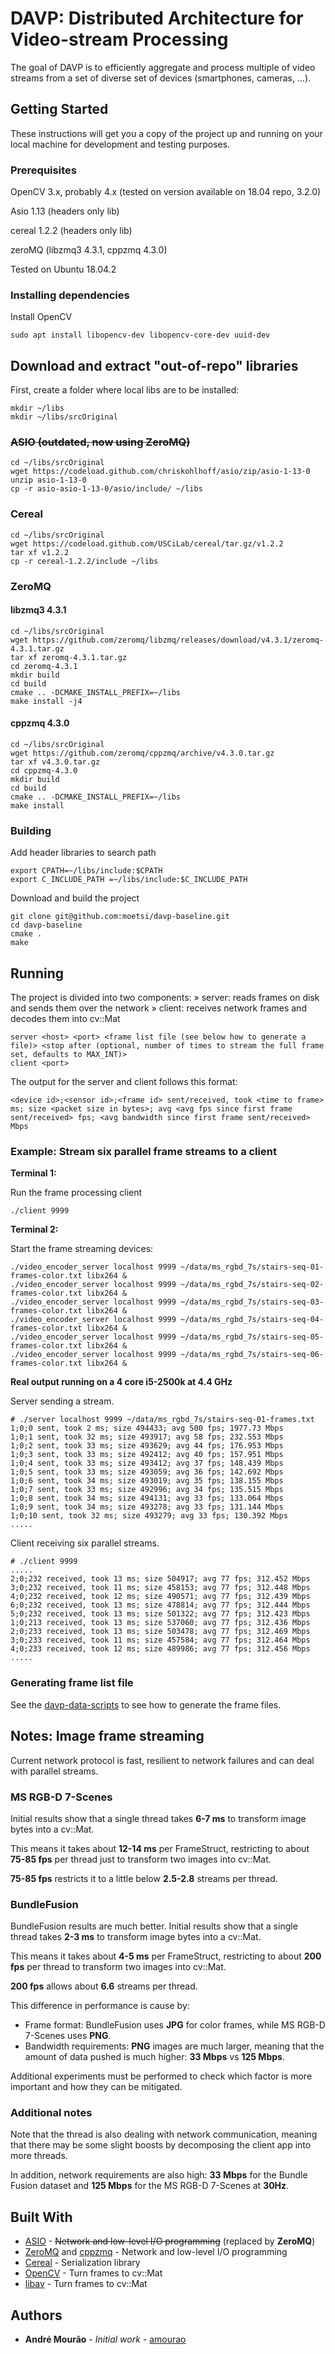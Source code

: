 # DAVP: Distributed Architecture for Video-stream Processing

The goal of DAVP is to efficiently aggregate and process multiple of video streams from a set of diverse set of devices (smartphones, cameras, ...).

## Getting Started

These instructions will get you a copy of the project up and running on your local machine for development and testing purposes.

### Prerequisites

OpenCV 3.x, probably 4.x (tested on version available on 18.04 repo, 3.2.0)

Asio 1.13 (headers only lib)

cereal 1.2.2 (headers only lib)

zeroMQ (libzmq3 4.3.1, cppzmq 4.3.0)

Tested on Ubuntu 18.04.2

### Installing dependencies

Install OpenCV

```
sudo apt install libopencv-dev libopencv-core-dev uuid-dev
```

## Download and extract "out-of-repo" libraries


First, create a folder where local libs are to be installed:

```
mkdir ~/libs
mkdir ~/libs/srcOriginal
```

### ~~ASIO (outdated, now using ZeroMQ)~~

```
cd ~/libs/srcOriginal
wget https://codeload.github.com/chriskohlhoff/asio/zip/asio-1-13-0
unzip asio-1-13-0
cp -r asio-asio-1-13-0/asio/include/ ~/libs
```

### Cereal

```
cd ~/libs/srcOriginal
wget https://codeload.github.com/USCiLab/cereal/tar.gz/v1.2.2
tar xf v1.2.2
cp -r cereal-1.2.2/include ~/libs
```

### ZeroMQ


#### libzmq3 4.3.1

```
cd ~/libs/srcOriginal
wget https://github.com/zeromq/libzmq/releases/download/v4.3.1/zeromq-4.3.1.tar.gz
tar xf zeromq-4.3.1.tar.gz
cd zeromq-4.3.1
mkdir build
cd build
cmake .. -DCMAKE_INSTALL_PREFIX=~/libs
make install -j4
```

#### cppzmq 4.3.0

```
cd ~/libs/srcOriginal
wget https://github.com/zeromq/cppzmq/archive/v4.3.0.tar.gz
tar xf v4.3.0.tar.gz
cd cppzmq-4.3.0
mkdir build
cd build
cmake .. -DCMAKE_INSTALL_PREFIX=~/libs
make install
```

### Building


Add header libraries to search path

```
export CPATH=~/libs/include:$CPATH
export C_INCLUDE_PATH =~/libs/include:$C_INCLUDE_PATH 
```


Download and build the project

```
git clone git@github.com:moetsi/davp-baseline.git
cd davp-baseline
cmake .
make
```

## Running

The project is divided into two components:
» server: reads frames on disk and sends them over the network
» client: receives network frames and decodes them into cv::Mat

```
server <host> <port> <frame list file (see below how to generate a file)> <stop after (optional, number of times to stream the full frame set, defaults to MAX_INT)>
client <port>
```

The output for the server and client follows this format:

```
<device id>;<sensor id>;<frame id> sent/received, took <time to frame> ms; size <packet size in bytes>; avg <avg fps since first frame sent/received> fps; <avg bandwidth since first frame sent/received> Mbps
```

### Example: Stream six parallel frame streams to a client

**Terminal 1:**

Run the frame processing client 

```
./client 9999
``` 

**Terminal 2:**

Start the frame streaming devices:

```
./video_encoder_server localhost 9999 ~/data/ms_rgbd_7s/stairs-seq-01-frames-color.txt libx264 &
./video_encoder_server localhost 9999 ~/data/ms_rgbd_7s/stairs-seq-02-frames-color.txt libx264 &
./video_encoder_server localhost 9999 ~/data/ms_rgbd_7s/stairs-seq-03-frames-color.txt libx264 &
./video_encoder_server localhost 9999 ~/data/ms_rgbd_7s/stairs-seq-04-frames-color.txt libx264 &
./video_encoder_server localhost 9999 ~/data/ms_rgbd_7s/stairs-seq-05-frames-color.txt libx264 &
./video_encoder_server localhost 9999 ~/data/ms_rgbd_7s/stairs-seq-06-frames-color.txt libx264 &
```

**Real output running on a 4 core i5-2500k at 4.4 GHz**


Server sending a stream.

```
# ./server localhost 9999 ~/data/ms_rgbd_7s/stairs-seq-01-frames.txt
1;0;0 sent, took 2 ms; size 494433; avg 500 fps; 1977.73 Mbps
1;0;1 sent, took 32 ms; size 493917; avg 58 fps; 232.553 Mbps
1;0;2 sent, took 33 ms; size 493629; avg 44 fps; 176.953 Mbps
1;0;3 sent, took 33 ms; size 492412; avg 40 fps; 157.951 Mbps
1;0;4 sent, took 33 ms; size 493412; avg 37 fps; 148.439 Mbps
1;0;5 sent, took 33 ms; size 493059; avg 36 fps; 142.692 Mbps
1;0;6 sent, took 34 ms; size 493019; avg 35 fps; 138.155 Mbps
1;0;7 sent, took 33 ms; size 492996; avg 34 fps; 135.515 Mbps
1;0;8 sent, took 34 ms; size 494131; avg 33 fps; 133.064 Mbps
1;0;9 sent, took 34 ms; size 493278; avg 33 fps; 131.144 Mbps
1;0;10 sent, took 32 ms; size 493279; avg 33 fps; 130.392 Mbps
.....
```

Client receiving six parallel streams.

```
# ./client 9999
.....
2;0;232 received, took 13 ms; size 504917; avg 77 fps; 312.452 Mbps
3;0;232 received, took 11 ms; size 458153; avg 77 fps; 312.448 Mbps
4;0;232 received, took 12 ms; size 490571; avg 77 fps; 312.439 Mbps
6;0;232 received, took 13 ms; size 478814; avg 77 fps; 312.444 Mbps
5;0;232 received, took 13 ms; size 501322; avg 77 fps; 312.423 Mbps
1;0;213 received, took 13 ms; size 537060; avg 77 fps; 312.436 Mbps
2;0;233 received, took 13 ms; size 503478; avg 77 fps; 312.469 Mbps
3;0;233 received, took 11 ms; size 457584; avg 77 fps; 312.464 Mbps
4;0;233 received, took 12 ms; size 489986; avg 77 fps; 312.456 Mbps
.....
```


### Generating frame list file

See the [davp-data-scripts](https://github.com/moetsi/davp-data-scripts) to see how to generate the frame files.

## Notes: Image frame streaming

Current network protocol is fast, resilient to network failures and can deal with parallel streams.

### MS RGB-D 7-Scenes

Initial results show that a single thread takes **6-7 ms** to transform image bytes into a cv::Mat.

This means it takes about **12-14 ms** per FrameStruct, restricting to about **75-85 fps** per thread just to transform two images into cv::Mat.  

**75-85 fps** restricts it to a little below **2.5-2.8** streams per thread.

### BundleFusion

BundleFusion results are much better.
Initial results show that a single thread takes **2-3 ms** to transform image bytes into a cv::Mat.

This means it takes about **4-5 ms** per FrameStruct, restricting to about **200 fps** per thread to transform two images into cv::Mat.  

**200 fps** allows about **6.6** streams per thread.

This difference in performance is cause by:
 * Frame format: BundleFusion uses **JPG** for color frames, while MS RGB-D 7-Scenes uses **PNG**. 
 * Bandwidth requirements: **PNG** images are much larger, meaning that the amount of data pushed is much higher: **33 Mbps** vs **125 Mbps**.
 
 Additional experiments must be performed to check which factor is more important and how they can be mitigated.

### Additional notes

Note that the thread is also dealing with network communication, meaning that there may be some slight boosts by decomposing the client app into more threads.

In addition, network requirements are also high: **33 Mbps** for the Bundle Fusion dataset and **125 Mbps** for the MS RGB-D 7-Scenes at **30Hz**.  

## Built With

* [ASIO](https://think-async.com/Asio/) - ~~Network and low-level I/O programming~~ (replaced by **ZeroMQ**)
* [ZeroMQ](http://zeromq.org/) and [cppzmq](https://github.com/zeromq/cppzmq) - Network and low-level I/O programming
* [Cereal](https://uscilab.github.io/cereal/) - Serialization library
* [OpenCV](https://opencv.org/) - Turn frames to cv::Mat
* [libav](https://github.com/libav/libav/) - Turn frames to cv::Mat

## Authors

* **André Mourão** - *Initial work* - [amourao](https://github.com/amourao)

